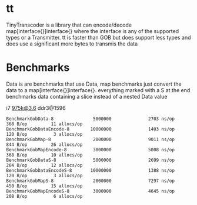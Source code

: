 # tt

TinyTranscoder is a library that can encode/decode map[interface{}]interface{} where the interface is any of the supported types or a Transmitter.
tt is faster than GOB but does support less types and does use a significant more bytes to transmis the data 

# Benchmarks

Data is are benchmarks that use Data, map benchmarks just convert the data to a map[interface{}]interface{}. everything marked with a S at the end benchmarks data containing a slice instead of a nested Data value

i7 975k@3.6 ddr3@1596
```
BenchmarkGobData-8               5000000              2703 ns/op             368 B/op         11 allocs/op
BenchmarkGobDataEncode-8        10000000              1403 ns/op             120 B/op          3 allocs/op
BenchmarkGobMap-8                2000000              9011 ns/op             844 B/op         26 allocs/op
BenchmarkGobMapEncode-8          3000000              5008 ns/op             368 B/op         10 allocs/op
BenchmarkGobDataS-8              5000000              2699 ns/op             264 B/op         12 allocs/op
BenchmarkGobDataEncodeS-8       10000000              1388 ns/op             120 B/op          3 allocs/op
BenchmarkGobMapS-8               2000000              7297 ns/op             450 B/op         15 allocs/op
BenchmarkGobMapEncodeS-8         3000000              4645 ns/op             208 B/op          6 allocs/op
```